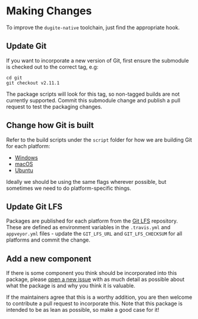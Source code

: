 # Making Changes

To improve the `dugite-native` toolchain, just find the appropriate hook.

## Update Git

If you want to incorporate a new version of Git, first ensure the submodule is
checked out to the correct tag, e.g:

```
cd git
git checkout v2.11.1
```

The package scripts will look for this tag, so non-tagged builds are not
currently supported. Commit this submodule change and publish a pull request
to test the packaging changes.

## Change how Git is built

Refer to the build scripts under the `script` folder for how we are building
Git for each platform:

 - [Windows](https://github.com/desktop/dugite-native/blob/master/script/build-win32.sh)
 - [macOS](https://github.com/desktop/dugite-native/blob/master/script/build-macos.sh)
 - [Ubuntu](https://github.com/desktop/dugite-native/blob/master/script/build-ubuntu.sh)

Ideally we should be using the same flags wherever possible, but sometimes we
need to do platform-specific things.

## Update Git LFS

Packages are published for each platform from the [Git LFS](https://github.com/git-lfs/git-lfs)
repository. These are defined as environment variables in the `.travis.yml` and
`appveyor.yml` files - update the `GIT_LFS_URL` and `GIT_LFS_CHECKSUM` for all
platforms and commit the change.

## Add a new component

If there is some component you think should be incorporated into this package,
please [open a new issue](https://github.com/desktop/dugite/issues/new) with
as much detail as possible about what the package is and why you think it is
valuable.

If the maintainers agree that this is a worthy addition, you are
then welcome to contribute a pull request to incorporate this. Note that this
package is intended to be as lean as possible, so make a good case for it!
